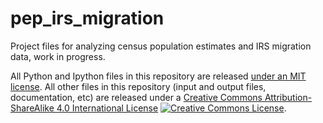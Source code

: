# pep_irs_migration

Project files for analyzing census population estimates and IRS migration data, work in progress.

All Python and Ipython files in this repository are released <a href="https://github.com/anastasiaclark/irs_nyc_migration/blob/master/LICENSE">under an MIT license</a>. All other files in this repository (input and output files, documentation, etc) are released under a <a rel="license" href="http://creativecommons.org/licenses/by-sa/4.0/">Creative Commons Attribution-ShareAlike 4.0 International License</a> <a rel="license" href="http://creativecommons.org/licenses/by-sa/4.0/"><img alt="Creative Commons License" style="border-width:0" src="https://i.creativecommons.org/l/by-sa/4.0/80x15.png" /></a>.

